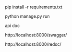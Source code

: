 pip install -r requirements.txt

python manage.py run

api doc

http://localhost:8000/swagger/

http://localhost:8000/redoc/